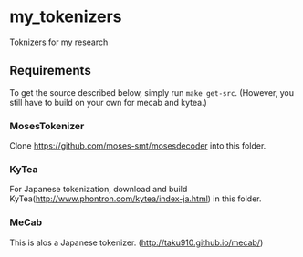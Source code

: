 # my_tokenizers
Toknizers for my research

## Requirements
To get the source described below, simply run `make get-src`.
(However, you still have to build on your own for mecab and kytea.)

### MosesTokenizer
Clone https://github.com/moses-smt/mosesdecoder into this folder.

### KyTea
For Japanese tokenization, download and build KyTea(http://www.phontron.com/kytea/index-ja.html) in this folder.

### MeCab
This is alos a Japanese tokenizer. (http://taku910.github.io/mecab/)
